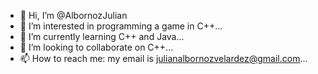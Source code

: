 - 👋 Hi, I’m @AlbornozJulian
- 👀 I’m interested in programming a game in C++...
- 🌱 I’m currently learning C++ and Java...
- 💞️ I’m looking to collaborate on C++...
- 📫 How to reach me: my email is julianalbornozvelardez@gmail.com...

<!--
**AlbornozJulian/AlbornozJulian** is a ✨ _special_ ✨ repository because its `README.md` (this file) appears on your GitHub profile.

Here are some ideas to get you started:

- 🔭 I’m currently working on ...
- 🌱 I’m currently learning ...
- 👯 I’m looking to collaborate on ...
- 🤔 I’m looking for help with ...
- 💬 Ask me about ...
- 📫 How to reach me: ...
- 😄 Pronouns: ...
- ⚡ Fun fact: ...
-->
